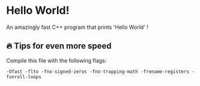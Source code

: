# Hello World!
An amazingly fast C++ program that prints 'Hello World' !

## 🔥 Tips for even more speed
Compile this file with the following flags:
```
-Ofast -flto -fno-signed-zeros -fno-trapping-math -frename-registers -funroll-loops
```

